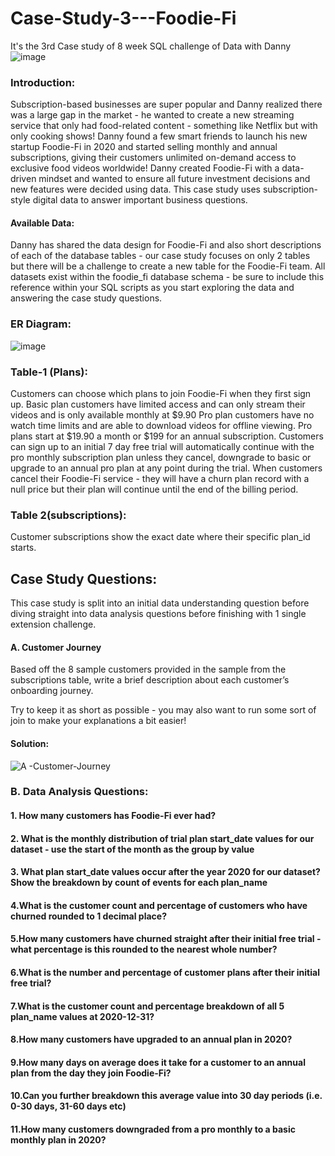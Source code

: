 # Case-Study-3---Foodie-Fi
It's the 3rd Case study of 8 week SQL challenge of Data with Danny
![image](https://github.com/mausumi45/Case-Study-3---Foodie-Fi/assets/98810351/00b67ec7-e4ef-499f-9436-67fbf9f661b8)
### Introduction:
Subscription-based businesses are super popular and Danny realized there was a large gap in the market - he wanted to create a new streaming service that only had food-related content - something like Netflix but with only cooking shows! 
Danny found a few smart friends to launch his new startup Foodie-Fi in 2020 and started selling monthly and annual subscriptions, giving their customers unlimited on-demand access to exclusive food videos worldwide!
Danny created Foodie-Fi with a data-driven mindset and wanted to ensure all future investment decisions and new features were decided using data. This case study uses subscription-style digital data to answer important business questions.

#### Available Data:
Danny has shared the data design for Foodie-Fi and also short descriptions of each of the database tables - our case study focuses on only 2 tables but there will be a challenge to create a new table for the Foodie-Fi team.
All datasets exist within the foodie_fi database schema - be sure to include this reference within your SQL scripts as you start exploring the data and answering the case study questions.

### ER Diagram:
![image](https://github.com/mausumi45/Case-Study-3---Foodie-Fi/assets/98810351/b5c7fa9b-1a33-43e7-b8c0-bc7eb172c69e)

### Table-1 (Plans):
Customers can choose which plans to join Foodie-Fi when they first sign up.
Basic plan customers have limited access and can only stream their videos and is only available monthly at $9.90
Pro plan customers have no watch time limits and are able to download videos for offline viewing. Pro plans start at $19.90 a month or $199 for an annual subscription.
Customers can sign up to an initial 7 day free trial will automatically continue with the pro monthly subscription plan unless they cancel, downgrade to basic or upgrade to an annual pro plan at any point during the trial.
When customers cancel their Foodie-Fi service - they will have a churn plan record with a null price but their plan will continue until the end of the billing period.

### Table 2(subscriptions):
Customer subscriptions show the exact date where their specific plan_id starts.

## Case Study Questions:
This case study is split into an initial data understanding question before diving straight into data analysis questions before finishing with 1 single extension challenge.

#### A. Customer Journey
Based off the 8 sample customers provided in the sample from the subscriptions table, write a brief description about each customer’s onboarding journey.

Try to keep it as short as possible - you may also want to run some sort of join to make your explanations a bit easier!
#### Solution:
![A -Customer-Journey](https://github.com/mausumi45/Case-Study-3---Foodie-Fi/assets/98810351/615d5221-ffa6-434d-9b2a-a3576714d8aa)

### B. Data Analysis Questions:
#### 1. How many customers has Foodie-Fi ever had?

#### 2. What is the monthly distribution of trial plan start_date values for our dataset - use the start of the month as the group by value

#### 3. What plan start_date values occur after the year 2020 for our dataset? Show the breakdown by count of events for each plan_name

#### 4.What is the customer count and percentage of customers who have churned rounded to 1 decimal place?

#### 5.How many customers have churned straight after their initial free trial - what percentage is this rounded to the nearest whole number?

#### 6.What is the number and percentage of customer plans after their initial free trial?

#### 7.What is the customer count and percentage breakdown of all 5 plan_name values at 2020-12-31?

#### 8.How many customers have upgraded to an annual plan in 2020?

#### 9.How many days on average does it take for a customer to an annual plan from the day they join Foodie-Fi?

#### 10.Can you further breakdown this average value into 30 day periods (i.e. 0-30 days, 31-60 days etc)

#### 11.How many customers downgraded from a pro monthly to a basic monthly plan in 2020?
